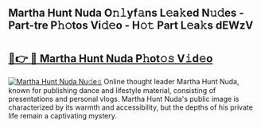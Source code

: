 ## Martha Hunt Nuda O𝚗𝚕yf𝚊ns L𝚎a𝚔ed N𝚞𝚍es - Part-tre P𝚑𝚘tos Vi𝚍𝚎o - H𝚘𝚝 Part L𝚎a𝚔s dEWzV

# <h2><a href="http://kf1fgs2.oniu.top/?m=Martha+Hunt+Nuda">🔗👉 🔴 Martha Hunt Nuda P𝚑ot𝚘𝚜 V𝚒d𝚎o</a></h2>

[![Martha Hunt Nuda Nu𝚍e𝚜](https://i.imgur.com/0qMVB7G.gif)](http://kf1fgs2.oniu.top/?m=Martha+Hunt+Nuda)
Online thought leader Martha Hunt Nuda, known for publishing dance and lifestyle material, consisting of presentations and personal vlogs. Martha Hunt Nuda's public image is characterized by its warmth and accessibility, but the depths of his private life remain a captivating mystery.  
